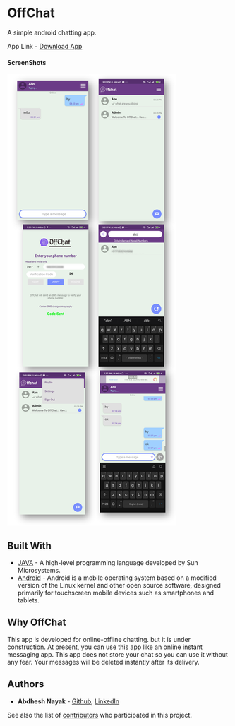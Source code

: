 # OffChat

A simple android chatting app.

App Link - [Download App](https://github.com/abdheshnayak/OffChat/blob/master/app/release/app-release.apk)

#### ScreenShots

![Image of the Main Screen](screenshots/1.png)


## Built With

* [JAVA](https://docs.oracle.com/javase/8/docs/api/) - A high-level programming language developed by Sun Microsystems.
* [Android](https://developer.android.com/docs) - Android is a mobile operating system based on a modified version of the Linux kernel and other open source software, designed primarily for touchscreen mobile devices such as smartphones and tablets.

## Why OffChat

This app is developed for online-offline chatting. but it is under construction. At present, you can use this app like an online instant messaging app.
This app does not store your chat so you can use it without any fear.
Your messages will be deleted instantly after its delivery.

## Authors

* **Abdhesh Nayak** - [Github](https://github.com/abdheshnayak), [LinkedIn](https://www.linkedin.com/in/abdhesh-nayak/)

See also the list of [contributors](https://github.com/abdheshnayak/OffChat/contributors) who participated in this project.
